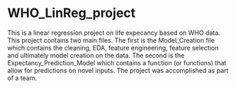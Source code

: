 # WHO_LinReg_project
 This is a linear regression project on life expecancy based on WHO data. This project contains two main files. The first is the Model_Creation file which contains the cleaning, EDA, feature engineering, feature selection and ultimately model creation on the data. The second is the Expectancy_Prediction_Model which contains a function (or functions) that allow for predictions on novel inputs. The project was accomplished as part of a team. 
